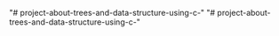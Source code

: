 "# project-about-trees-and-data-structure-using-c-" 
"# project-about-trees-and-data-structure-using-c-" 

